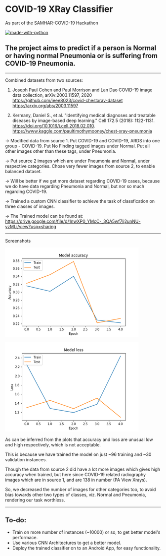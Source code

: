 # COVID-19 XRay Classifier
As part of the SAMHAR-COVID-19 Hackathon

[![made-with-python](https://img.shields.io/badge/Made%20with-Python-1f425f.svg)](https://www.python.org/)
## The project aims to predict if a person is Normal or having normal Pneumonia or is suffering from COVID-19 Pneumonia.

___
Combined datasets from two sources:

1. Joseph Paul Cohen and Paul Morrison and Lan Dao
	COVID-19 image data collection, arXiv:2003.11597, 2020
	https://github.com/ieee8023/covid-chestxray-dataset	
	https://arxiv.org/abs/2003.11597

2. Kermany, Daniel S., et al. "Identifying medical diagnoses and treatable diseases by image-based deep learning." Cell 172.5 (2018): 1122-1131. 
	https://doi.org/10.1016/j.cell.2018.02.010.
	https://www.kaggle.com/paultimothymooney/chest-xray-pneumonia

-> Modified data from source 1. Put COVID-19 and COVID-19, ARDS into one group - COVID-19. Put No Finding tagged images under Normal.
Put all other images other than these tags, under Pneumonia.

-> Put source 2 images which are under Pneumonia and Normal, under respective categories. Chose very fewer images from source 2, to enable balanced dataset.

-> Will be better if we get more dataset regarding COVID-19 cases, because we do have data regarding Pneumonia and Normal, but nor so much regarding COVID-19.

-> Trained a custom CNN classifier to achieve the task of classfication on three classes of images.

-> The Trained model can be found at: https://drive.google.com/file/d/1nwXP0_YMcC-_3QA5wf7lj2unNU-yzMLi/view?usp=sharing

___
Screenshots

![alt text](https://github.com/AshuMaths1729/COVID-19_XRay_Classifier/blob/master/Accuracy_Plot.png "Accuracy")

![alt_text](https://github.com/AshuMaths1729/COVID-19_XRay_Classifier/blob/master/Loss_Plot.png "Loss")

As can be inferred from the plots that accuracy and loss are unusual low and high respectively, which is not acceptable.

This is because we have trained the model on just ~96 training and ~30 validation instances.

Though the data from source 2 did have a lot more images which gives high accuracy when trained, but here since COVID-19 related radiography images which are in source 1, and are 138 in number (PA View Xrays).

So, we decreased the number of images for other categories too, to avoid bias towards other two types of classes, viz. Normal and Pneumonia, rendering our task worthless.

___
## To-do:
* Train on more number of instances (~10000) or so, to get better model's performace.
* Use various CNN Architectures to get a better model.
* Deploy the trained classifier on to an Android App, for easy functionality.

